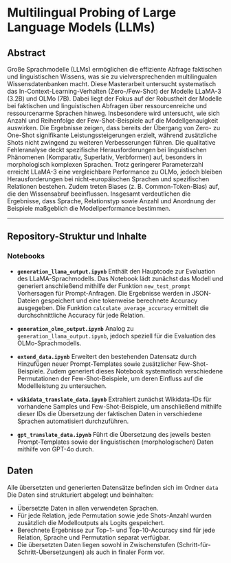 
# Multilingual Probing of Large Language Models (LLMs)

## Abstract

Große Sprachmodelle (LLMs) ermöglichen die effiziente Abfrage faktischen und linguistischen Wissens, was sie zu vielversprechenden multilingualen Wissensdatenbanken macht. Diese Masterarbeit untersucht systematisch das In-Context-Learning-Verhalten (Zero-/Few-Shot) der Modelle LLaMA-3 (3.2B) und OLMo (7B). Dabei liegt der Fokus auf der Robustheit der Modelle bei faktischen und linguistischen Abfragen über ressourcenreiche und ressourcenarme Sprachen hinweg. Insbesondere wird untersucht, wie sich Anzahl und Reihenfolge der Few-Shot-Beispiele auf die Modellgenauigkeit auswirken. Die Ergebnisse zeigen, dass bereits der Übergang von Zero- zu One-Shot signifikante Leistungssteigerungen erzielt, während zusätzliche Shots nicht zwingend zu weiteren Verbesserungen führen. Die qualitative Fehleranalyse deckt spezifische Herausforderungen bei linguistischen Phänomenen (Komparativ, Superlativ, Verbformen) auf, besonders in morphologisch komplexen Sprachen. Trotz geringerer Parameterzahl erreicht LLaMA-3 eine vergleichbare Performance zu OLMo, jedoch bleiben Herausforderungen bei nicht-europäischen Sprachen und spezifischen Relationen bestehen. Zudem treten Biases (z. B. Common-Token-Bias) auf, die den Wissensabruf beeinflussen. Insgesamt verdeutlichen die Ergebnisse, dass Sprache, Relationstyp sowie Anzahl und Anordnung der Beispiele maßgeblich die Modellperformance bestimmen.

---

## Repository-Struktur und Inhalte

### Notebooks

* **`generation_llama_output.ipynb`**
  Enthält den Hauptcode zur Evaluation des LLaMA-Sprachmodells. Das Notebook lädt zunächst das Modell und generiert anschließend mithilfe der Funktion `new_test_prompt` Vorhersagen für Prompt-Anfragen. Die Ergebnisse werden in JSON-Dateien gespeichert und eine tokenweise berechnete Accuracy ausgegeben. Die Funktion `calculate_average_accuracy` ermittelt die durchschnittliche Accuracy für jede Relation.

* **`generation_olmo_output.ipynb`**
  Analog zu `generation_llama_output.ipynb`, jedoch speziell für die Evaluation des OLMo-Sprachmodells.

* **`extend_data.ipynb`**
  Erweitert den bestehenden Datensatz durch Hinzufügen neuer Prompt-Templates sowie zusätzlicher Few-Shot-Beispiele. Zudem generiert dieses Notebook systematisch verschiedene Permutationen der Few-Shot-Beispiele, um deren Einfluss auf die Modellleistung zu untersuchen.

* **`wikidata_translate_data.ipynb`**
  Extrahiert zunächst Wikidata-IDs für vorhandene Samples und Few-Shot-Beispiele, um anschließend mithilfe dieser IDs die Übersetzung der faktischen Daten in verschiedene Sprachen automatisiert durchzuführen.

* **`gpt_translate_data.ipynb`**
  Führt die Übersetzung des jeweils besten Prompt-Templates sowie der linguistischen (morphologischen) Daten mithilfe von GPT-4o durch.


## Daten

Alle übersetzten und generierten Datensätze befinden sich im Ordner `data` Die Daten sind strukturiert abgelegt und beinhalten:

* Übersetzte Daten in allen verwendeten Sprachen.
* Für jede Relation, jede Permutation sowie jede Shots-Anzahl wurden zusätzlich die Modelloutputs als Logits gespeichert.
* Berechnete Ergebnisse zur Top-1- und Top-10-Accuracy sind für jede Relation, Sprache und Permutation separat verfügbar.
* Die übersetzten Daten liegen sowohl in Zwischenstufen (Schritt-für-Schritt-Übersetzungen) als auch in finaler Form vor.

